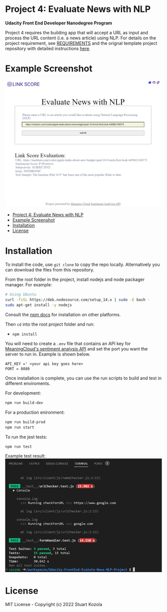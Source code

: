 # Project 4: Evaluate News with NLP
__Udacity Front End Developer Nanodegree Program__

Project 4 requires the building app that will accept a URL as input and process the URL content (i.e. a news article) using NLP.  For details on the project requirement, see [REQUIREMENTS](REQUIREMENTS.md) and the orignal template project repository with detailed instructions [here](https://github.com/udacity/fend/tree/refresh-2019/projects/evaluate-news-nlp).

# Example Screenshot
![Screenshot](/src/client/img/screenshot.png)

- [Project 4: Evaluate News with NLP](#project-4-evaluate-news-with-nlp)
- [Example Screenshot](#example-screenshot)
- [Installation](#installation)
- [License](#license)
  

# Installation
To install the code, use `git clone` to copy the repo locally.  Alternatively you can download the files from this repository.

From the root folder in the project, install nodejs and node packager manager.  For example:
```bash
# Using Ubuntu
curl -fsSL https://deb.nodesource.com/setup_14.x | sudo -E bash -
sudo apt-get install -y nodejs
```

Consult the [npm docs](https://nodejs.org/en/download/package-manager/) for installation on other platforms.

Then  `cd` into the root project folder and run:
- `npm install`

You will need to create a `.env` file that contains an API key for [MeaningCloud's sentiment analysis API](https://www.meaningcloud.com/developer/sentiment-analysis/doc) and set the port you want the server to run in.  Example is shown below.

```
API_KEY =' <your api key goes here>
PORT = 8080
```

Once installation is complete, you can use the run scripts to build and test in different enviroments.

For development:
```bash
npm run build-dev
```

For a production enironment:
```bash
npm run build-prod
npm run start
```

To run the jest tests:
```bash
npm run test
```

Example test result:
![Screenshot](/src/client/img/test_results.png)

# License
MIT License - Copyright (c) 2022 Stuart Kozola